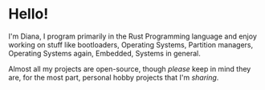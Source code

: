# Hello!

I'm Diana, I program primarily in the Rust Programming language and enjoy working on stuff like bootloaders, Operating Systems, Partition managers, Operating Systems again, Embedded, Systems in general.

Almost all my projects are open-source, though *please* keep in mind they are, for the most part, personal hobby projects that I'm *sharing*.
